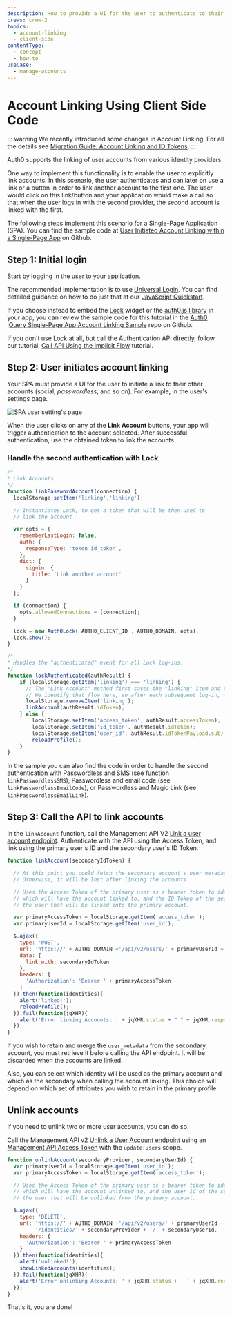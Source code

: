 ```yaml
---
description: How to provide a UI for the user to authenticate to their other accounts and link these to their primary account.
crews: crew-2
topics:
  - account-linking
  - client-side
contentType:
  - concept
  - how-to
useCase:
  - manage-accounts
---
```


# Account Linking Using Client Side Code

::: warning
We recently introduced some changes in Account Linking. For all the details see [Migration Guide: Account Linking and ID Tokens](/migrations/guides/account-linking).
:::

Auth0 supports the linking of user accounts from various identity providers.

One way to implement this functionality is to enable the user to explicitly link accounts. In this scenario, the user authenticates and can later on use a link or a button in order to link another account to the first one. The user would click on this link/button and your application would make a call so that when the user logs in with the second provider, the second account is linked with the first.

The following steps implement this scenario for a Single-Page Application (SPA). You can find the sample code at [User Initiated Account Linking within a Single-Page App](https://github.com/auth0/auth0-link-accounts-sample/tree/master/SPA) on Github.

## Step 1: Initial login

Start by logging in the user to your application.

The recommended implementation is to use [Universal Login](/hosted-pages/login). You can find detailed guidance on how to do just that at our [JavaScript Quickstart](/quickstart/spa/vanillajs).

If you choose instead to embed the [Lock](/libraries/lock/v11) widget or the [auth0.js library](/libraries/auth0js/v9) in your app, you can review the sample code for this tutorial in the [Auth0 jQuery Single-Page App Account Linking Sample](https://github.com/auth0-samples/auth0-link-accounts-sample/tree/master/SPA) repo on Github.

If you don't use Lock at all, but call the Authentication API directly, follow our tutorial, [Call API Using the Implicit Flow](/flows/guides/implicit/call-api-implicit) tutorial.

## Step 2: User initiates account linking

Your SPA must provide a UI for the user to initiate a link to their other accounts (social, <dfn data-key="passwordless">passwordless</dfn>, and so on). For example, in the user's settings page.

![SPA user setting's page](/media/articles/link-accounts/spa-user-settings.png)

When the user clicks on any of the **Link Account** buttons, your app will trigger authentication to the account selected. After successful authentication, use the obtained token to link the accounts.

### Handle the second authentication with Lock

```js
/*
* Link Accounts.
*/
function linkPasswordAccount(connection) {
  localStorage.setItem('linking','linking');

  // Instantiates Lock, to get a token that will be then used to
  // link the account

  var opts = {
    rememberLastLogin: false,
    auth: {
      responseType: 'token id_token',
    },
    dict: {
      signin: {
        title: 'Link another account'
      }
    }
  };

  if (connection) {
    opts.allowedConnections = [connection];
  }

  lock = new Auth0Lock( AUTH0_CLIENT_ID , AUTH0_DOMAIN, opts);
  lock.show();
}

/*
* Handles the "authenticated" event for all Lock log-ins.
*/
function lockAuthenticated(authResult) {
    if (localStorage.getItem('linking') === 'linking') {
      // The "Link Account" method first saves the "linking" item and then authenticates
      // We identify that flow here, so after each subsequent log-in, we link the accounts
      localStorage.removeItem('linking');
      linkAccount(authResult.idToken);
    } else {
        localStorage.setItem('access_token', authResult.accessToken);
        localStorage.setItem('id_token', authResult.idToken);
        localStorage.setItem('user_id', authResult.idTokenPayload.sub);
        reloadProfile();
    }
}
```

In the sample you can also find the code in order to handle the second authentication with Passwordless and SMS (see function `linkPasswordlessSMS`), Passwordless and email code (see `linkPasswordlessEmailCode`), or Passwordless and Magic Link (see `linkPasswordlessEmailLink`).

## Step 3: Call the API to link accounts

In the `linkAccount` function, call the Management API V2 [Link a user account endpoint](/api/v2#!/Users/post_identities). Authenticate with the API using the Access Token, and link using the primary user's ID and the secondary user's ID Token.

```js
function linkAccount(secondaryIdToken) {

  // At this point you could fetch the secondary account's user_metadata for merging with the primary account.
  // Otherwise, it will be lost after linking the accounts

  // Uses the Access Token of the primary user as a bearer token to identify the account
  // which will have the account linked to, and the ID Token of the secondary user, to identify
  // the user that will be linked into the primary account.

  var primaryAccessToken = localStorage.getItem('access_token');
  var primaryUserId = localStorage.getItem('user_id');

  $.ajax({
    type: 'POST',
    url: 'https://' + AUTH0_DOMAIN +'/api/v2/users/' + primaryUserId + '/identities',
    data: {
      link_with: secondaryIdToken
    },
    headers: {
      'Authorization': 'Bearer ' + primaryAccessToken
    }
  }).then(function(identities){
    alert('linked!');
    reloadProfile();
  }).fail(function(jqXHR){
    alert('Error linking Accounts: ' + jqXHR.status + " " + jqXHR.responseText);
  });
}
```

If you wish to retain and merge the `user_metadata` from the secondary account, you must retrieve it before calling the API endpoint. It will be discarded when the accounts are linked.

Also, you can select which identity will be used as the primary account and which as the secondary when calling the account linking. This choice will depend on which set of attributes you wish to retain in the primary profile.

## Unlink accounts

If you need to unlink two or more user accounts, you can do so.

Call the Management API v2 [Unlink a User Account endpoint](/api/v2#!/Users/delete_user_identity_by_user_id) using an [Management API Access Token](/api/v2/tokens) with the `update:users` scope.

```js
function unlinkAccount(secondaryProvider, secondaryUserId) {
  var primaryUserId = localStorage.getItem('user_id');
  var primaryAccessToken = localStorage.getItem('access_token');

  // Uses the Access Token of the primary user as a bearer token to identify the account
  // which will have the account unlinked to, and the user id of the secondary user, to identify
  // the user that will be unlinked from the primary account.

  $.ajax({
    type: 'DELETE',
    url: 'https://' + AUTH0_DOMAIN +'/api/v2/users/' + primaryUserId +
         '/identities/' + secondaryProvider + '/' + secondaryUserId,
    headers: {
      'Authorization': 'Bearer ' + primaryAccessToken
    }
  }).then(function(identities){
    alert('unlinked!');
    showLinkedAccounts(identities);
  }).fail(function(jqXHR){
    alert('Error unlinking Accounts: ' + jqXHR.status + ' ' + jqXHR.responseText);
  });
}
```

That's it, you are done!
